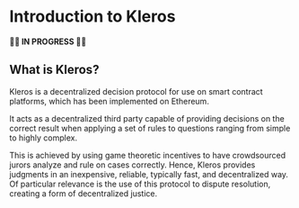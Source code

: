 # Introduction to Kleros

🚧**👷 IN PROGRESS 👷**🚧

## What is Kleros?

Kleros is a decentralized decision protocol for use on smart contract platforms, which has been implemented on Ethereum. 

It acts as a decentralized third party capable of providing decisions on the correct result when applying a set of rules to questions ranging from simple to highly complex. 

This is achieved by using game theoretic incentives to have crowdsourced jurors analyze and rule on cases correctly. Hence, Kleros provides judgments in an inexpensive, reliable, typically fast, and decentralized way. Of particular relevance is the use of this protocol to dispute resolution, creating a form of decentralized justice.

